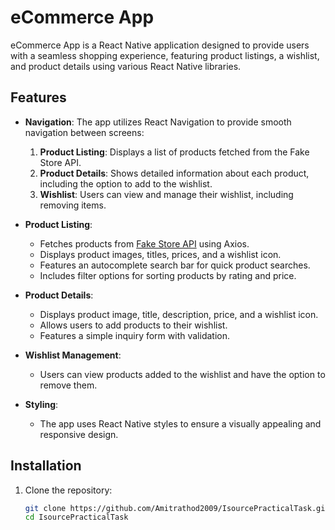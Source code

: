 # eCommerce App

eCommerce App is a React Native application designed to provide users with a seamless shopping experience, featuring product listings, a wishlist, and product details using various React Native libraries.

## Features

- **Navigation**: The app utilizes React Navigation to provide smooth navigation between screens:
  1. **Product Listing**: Displays a list of products fetched from the Fake Store API.
  2. **Product Details**: Shows detailed information about each product, including the option to add to the wishlist.
  3. **Wishlist**: Users can view and manage their wishlist, including removing items.

- **Product Listing**:
  - Fetches products from [Fake Store API](https://fakestoreapi.com/products) using Axios.
  - Displays product images, titles, prices, and a wishlist icon.
  - Features an autocomplete search bar for quick product searches.
  - Includes filter options for sorting products by rating and price.

- **Product Details**:
  - Displays product image, title, description, price, and a wishlist icon.
  - Allows users to add products to their wishlist.
  - Features a simple inquiry form with validation.

- **Wishlist Management**:
  - Users can view products added to the wishlist and have the option to remove them.

- **Styling**:
  - The app uses React Native styles to ensure a visually appealing and responsive design.

## Installation

1. Clone the repository:
   ```bash
   git clone https://github.com/Amitrathod2009/IsourcePracticalTask.git 
   cd IsourcePracticalTask
